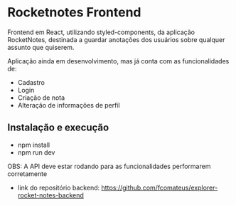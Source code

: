 # Rocketnotes Frontend

Frontend em React, utilizando styled-components, da aplicação RocketNotes, destinada a guardar anotações dos usuários sobre qualquer assunto que quiserem.

Aplicação ainda em desenvolvimento, mas já conta com as funcionalidades de:
* Cadastro
* Login
* Criação de nota
* Alteração de informações de perfil

## Instalação e execução
* npm install
* npm run dev

OBS: A API deve estar rodando para as funcionalidades performarem corretamente
* link do repositório backend: https://github.com/fcomateus/explorer-rocket-notes-backend
